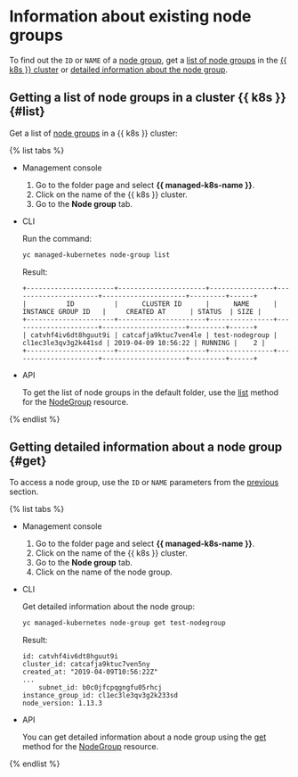 # Information about existing node groups

To find out the `ID` or `NAME` of a [node group](../../concepts/index.md#node-group), get a [list of node groups](#list) in the [{{ k8s }} cluster](../../concepts/index.md#kubernetes-cluster) or [detailed information about the node group](#get).

## Getting a list of node groups in a cluster {{ k8s }} {#list}

Get a list of [node groups](../../concepts/index.md#node-group) in a {{ k8s }} cluster:

{% list tabs %}

- Management console

  1. Go to the folder page and select **{{ managed-k8s-name }}**.
  1. Click on the name of the {{ k8s }} cluster.
  1. Go to the **Node group** tab.

- CLI

  Run the command:

  ```bash
  yc managed-kubernetes node-group list
  ```

  Result:

  ```text
  +----------------------+----------------------+----------------+----------------------+---------------------+---------+------+
  |          ID          |      CLUSTER ID      |      NAME      |  INSTANCE GROUP ID   |     CREATED AT      | STATUS  | SIZE |
  +----------------------+----------------------+----------------+----------------------+---------------------+---------+------+
  | catvhf4iv6dt8hguut9i | catcafja9ktuc7ven4le | test-nodegroup | cl1ec3le3qv3g2k441sd | 2019-04-09 10:56:22 | RUNNING |    2 |
  +----------------------+----------------------+----------------+----------------------+---------------------+---------+------+
  ```

- API

  To get the list of node groups in the default folder, use the [list](../../api-ref/NodeGroup/list.md) method for the [NodeGroup](../../api-ref/NodeGroup/) resource.

{% endlist %}

## Getting detailed information about a node group {#get}

To access a node group, use the `ID` or `NAME` parameters from the [previous](node-group-list.md#list) section.

{% list tabs %}

- Management console

  1. Go to the folder page and select **{{ managed-k8s-name }}**.
  1. Click on the name of the {{ k8s }} cluster.
  1. Go to the **Node group** tab.
  1. Click on the name of the node group.

- CLI

  Get detailed information about the node group:

  ```bash
  yc managed-kubernetes node-group get test-nodegroup
  ```

  Result:

  ```text
  id: catvhf4iv6dt8hguut9i
  cluster_id: catcafja9ktuc7ven5ny
  created_at: "2019-04-09T10:56:22Z"
  ...
      subnet_id: b0c0jfcpqgngfu05rhcj
  instance_group_id: cl1ec3le3qv3g2k233sd
  node_version: 1.13.3
  ```

- API

  You can get detailed information about a node group using the [get](../../api-ref/NodeGroup/get.md) method for the [NodeGroup](../../api-ref/NodeGroup/) resource.

{% endlist %}